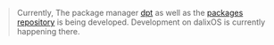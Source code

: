 > Currently, The package manager [dpt](https://github.com/FigSystems/dpt) as well as the [packages repository](https://github.com/FigSystems/dalix-packages) is being developed. Development on dalixOS is currently happening there.
